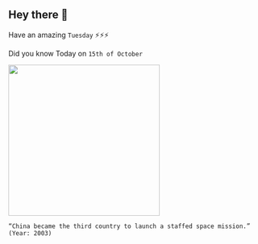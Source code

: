 ## Hey there 👋
Have an amazing `Tuesday` ⚡⚡⚡

Did you know Today on `15th of October`
 
 [<img src="https://upload.wikimedia.org/wikipedia/commons/thumb/4/4e/%E9%95%BF%E5%BE%81%E4%BA%94%E5%8F%B7%E9%81%A5%E4%BA%8C%E7%81%AB%E7%AE%AD%E8%BD%AC%E5%9C%BA.jpg/1200px-%E9%95%BF%E5%BE%81%E4%BA%94%E5%8F%B7%E9%81%A5%E4%BA%8C%E7%81%AB%E7%AE%AD%E8%BD%AC%E5%9C%BA.jpg" width="300" />](https://en.wikipedia.org/wiki/Chinese_space_program#:~:text=Following%20these%20was%20the%20successful,launch%20a%20human%20into%20orbit.) 
 ```
“China became the third country to launch a staffed space mission.” (Year: 2003)
```
